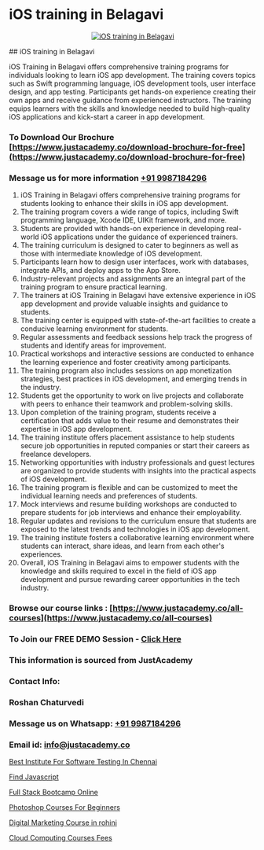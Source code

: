 # iOS training in Belagavi

<p align="center">
  <a href="https://justacademy.co/course-detail/ios-training">
    <img src="https://justacademy.co/storage2/course_image/1676636008_course_image.webp" alt="iOS training in Belagavi">
  </a>
</p>
## iOS training in Belagavi

iOS Training in Belagavi offers comprehensive training programs for individuals looking to learn iOS app development. The training covers topics such as Swift programming language, iOS development tools, user interface design, and app testing. Participants get hands-on experience creating their own apps and receive guidance from experienced instructors. The training equips learners with the skills and knowledge needed to build high-quality iOS applications and kick-start a career in app development.
### To Download Our Brochure [https://www.justacademy.co/download-brochure-for-free](https://www.justacademy.co/download-brochure-for-free)
### Message us for more information [+91 9987184296](https://api.whatsapp.com/send?phone=919987184296)
1) iOS Training in Belagavi offers comprehensive training programs for students looking to enhance their skills in iOS app development.
2) The training program covers a wide range of topics, including Swift programming language, Xcode IDE, UIKit framework, and more.
3) Students are provided with hands-on experience in developing real-world iOS applications under the guidance of experienced trainers.
4) The training curriculum is designed to cater to beginners as well as those with intermediate knowledge of iOS development.
5) Participants learn how to design user interfaces, work with databases, integrate APIs, and deploy apps to the App Store.
6) Industry-relevant projects and assignments are an integral part of the training program to ensure practical learning.
7) The trainers at iOS Training in Belagavi have extensive experience in iOS app development and provide valuable insights and guidance to students.
8) The training center is equipped with state-of-the-art facilities to create a conducive learning environment for students.
9) Regular assessments and feedback sessions help track the progress of students and identify areas for improvement.
10) Practical workshops and interactive sessions are conducted to enhance the learning experience and foster creativity among participants.
11) The training program also includes sessions on app monetization strategies, best practices in iOS development, and emerging trends in the industry.
12) Students get the opportunity to work on live projects and collaborate with peers to enhance their teamwork and problem-solving skills.
13) Upon completion of the training program, students receive a certification that adds value to their resume and demonstrates their expertise in iOS app development.
14) The training institute offers placement assistance to help students secure job opportunities in reputed companies or start their careers as freelance developers.
15) Networking opportunities with industry professionals and guest lectures are organized to provide students with insights into the practical aspects of iOS development.
16) The training program is flexible and can be customized to meet the individual learning needs and preferences of students.
17) Mock interviews and resume building workshops are conducted to prepare students for job interviews and enhance their employability.
18) Regular updates and revisions to the curriculum ensure that students are exposed to the latest trends and technologies in iOS app development.
19) The training institute fosters a collaborative learning environment where students can interact, share ideas, and learn from each other's experiences.
20) Overall, iOS Training in Belagavi aims to empower students with the knowledge and skills required to excel in the field of iOS app development and pursue rewarding career opportunities in the tech industry.

### Browse our course links : [https://www.justacademy.co/all-courses](https://www.justacademy.co/all-courses) 
### To Join our FREE DEMO Session - [Click Here](https://www.justacademy.co/register-for-course-demo)


### This information is sourced from JustAcademy
### Contact Info:
### Roshan Chaturvedi
### Message us on Whatsapp: [+91 9987184296](https://api.whatsapp.com/send?phone=919987184296)
### Email id: [info@justacademy.co](mailto:info@justacademy.co)
                
[Best Institute For Software Testing In Chennai](https://www.linkedin.com/pulse/best-institute-software-testing-chennai-justacademy-coimbatore-2ilje?trackingId=1xZh8l0jjedS9rRNk%2FrjiQ%3D%3D&lipi=urn%3Ali%3Apage%3Ad_flagship3_company_admin%3BQ21fTVlsQ6eRatiOukp9mA%3D%3D)

[Find Javascript](https://www.linkedin.com/pulse/find-javascript-software-training-sunnyvale-lqegc?trackingId=hpH6XqvzJGE9k4hfql1VEQ%3D%3D&lipi=urn%3Ali%3Apage%3Ad_flagship3_company_admin%3BuOGAPcWcQnScqXWa77%2Fzaw%3D%3D)

[Full Stack Bootcamp Online](https://medium.com/@mahi3106/full-stack-bootcamp-online-db9c8ce77272)

[Photoshop Courses For Beginners](https://medium.com/@akanshapatil/photoshop-courses-for-beginners-29bc56df0aba)

[Digital Marketing Course in rohini](https://justacademyin.github.io/justacademy/digital-marketing-course-in-rohini)

[Cloud Computing Courses Fees](https://justacademyin.github.io/justacademy/cloud-computing-courses-fees)

